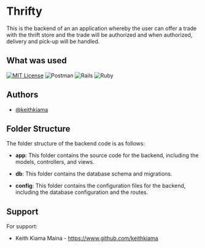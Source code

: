 # Thrifty

This is the backend of an an application whereby the user can offer a trade with the thrift store and the trade will be authorized and when authorized, delivery and pick-up will be handled.


## What was used

[![MIT License](https://img.shields.io/badge/License-MIT-green.svg)](https://github.com/keithkiama/phase-2-group-2-nasa-group-project/blob/master/LICENSE)
![Postman](https://img.shields.io/badge/Postman-FF6C37?style=flat&logo=postman&logoColor=white)
![Rails](https://img.shields.io/badge/rails-%23CC0000.svg?style=flat&logo=ruby-on-rails&logoColor=white) ![Ruby](https://img.shields.io/badge/ruby-%23CC342D.svg?style=flat&logo=ruby&logoColor=white)


## Authors

- [@keithkiama](https://www.github.com/keithkiama)

## Folder Structure 
 
The folder structure of the backend code is as follows:

- **app**: This folder contains the source code for the backend, including the models, controllers, and views.

- **db**: This folder contains the database schema and migrations.

- **config**: This folder contains the configuration files for the backend, including the database configuration and the routes.

## Support

For support:

 - Keith Kiama Maina - https://www.github.com/keithkiama


